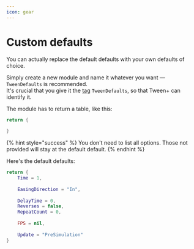 ```yaml
---
icon: gear
---
```


# Custom defaults

You can actually replace the default defaults with your own defaults of choice.

Simply create a new module and name it whatever you want — `TweenDefaults` is recommended.\
It's crucial that you give it the [tag](https://create.roblox.com/docs/studio/properties#instance-tags) `TweenDefaults`, so that Tween+ can identify it.

The module has to return a table, like this:

```lua
return {
	
}
```

{% hint style="success" %}
You don't need to list all options. Those not provided will stay at the default default.
{% endhint %}

Here's the default defaults:

```lua
return {
	Time = 1,
	
	EasingDirection = "In",
	
	DelayTime = 0,
	Reverses = false,
	RepeatCount = 0,
	
	FPS = nil,
	
	Update = "PreSimulation"
}
```
